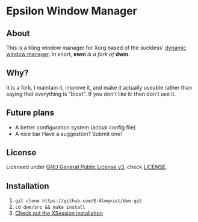 # Epsilon Window Manager 

## About
This is a tiling window manager for Xorg based of the suckless' [dynamic window manager](http://dwm.suckless.org/). In short, **ewm** *is a fork of* **dwm**.

## Why?
It is a fork. I maintain it, improve it, and make it actually useable rather than saying that everything is "bloat". If you don't like it: then don't use it.

## Future plans
 - A better configuration system (actual config file)
 - A nice bar 
Have a suggestion? Submit one!

## License
Licensed under [GNU General Public License v3](https://www.gnu.org/licenses/gpl-3.0.en.html), check [LICENSE](LICENSE).


## Installation
 1. `git clone https://github.com/E-Almqvist/dwm.git`
 2. `cd dwm/src && make install`
 3. [Check out the XSession installation](xsession/)
